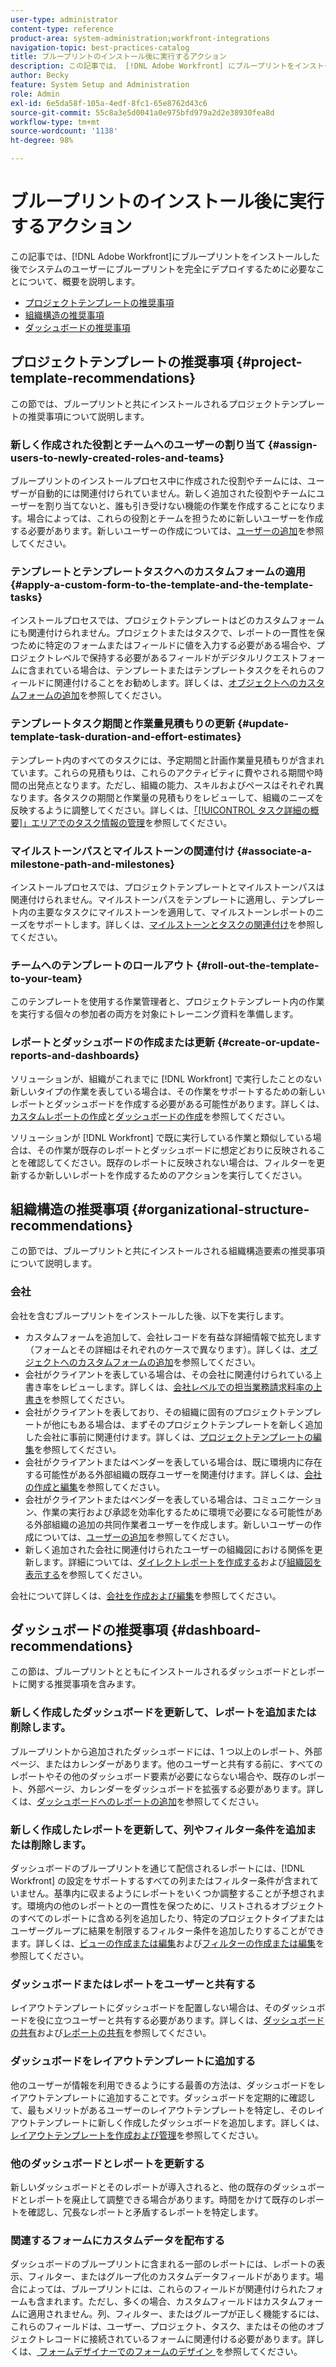 ```yaml
---
user-type: administrator
content-type: reference
product-area: system-administration;workfront-integrations
navigation-topic: best-practices-catalog
title: ブループリントのインストール後に実行するアクション
description: この記事では、 [!DNL Adobe Workfront] にブループリントをインストールした後でシステムのユーザーにブループリントを完全にデプロイするために必要なことについて、概要を説明します。
author: Becky
feature: System Setup and Administration
role: Admin
exl-id: 6e5da58f-105a-4edf-8fc1-65e8762d43c6
source-git-commit: 55c8a3e5d0041a0e975bfd979a2d2e38930fea8d
workflow-type: tm+mt
source-wordcount: '1138'
ht-degree: 98%

---
```


# ブループリントのインストール後に実行するアクション

この記事では、[!DNL Adobe Workfront]にブループリントをインストールした後でシステムのユーザーにブループリントを完全にデプロイするために必要なことについて、概要を説明します。

* [プロジェクトテンプレートの推奨事項](#project-template-recommendations)
* [組織構造の推奨事項](#organizational-structure-recommendations)
* [ダッシュボードの推奨事項](#dashboard-recommendations)

## プロジェクトテンプレートの推奨事項 {#project-template-recommendations}

この節では、ブループリントと共にインストールされるプロジェクトテンプレートの推奨事項について説明します。

### 新しく作成された役割とチームへのユーザーの割り当て {#assign-users-to-newly-created-roles-and-teams}

ブループリントのインストールプロセス中に作成された役割やチームには、ユーザーが自動的には関連付けられていません。新しく追加された役割やチームにユーザーを割り当てないと、誰も引き受けない機能の作業を作成することになります。場合によっては、これらの役割とチームを担うために新しいユーザーを作成する必要があります。新しいユーザーの作成については、[ユーザーの追加](../../administration-and-setup/add-users/create-and-manage-users/add-users.md)を参照してください。

### テンプレートとテンプレートタスクへのカスタムフォームの適用 {#apply-a-custom-form-to-the-template-and-the-template-tasks}

インストールプロセスでは、プロジェクトテンプレートはどのカスタムフォームにも関連付けられません。プロジェクトまたはタスクで、レポートの一貫性を保つために特定のフォームまたはフィールドに値を入力する必要がある場合や、プロジェクトレベルで保持する必要があるフィールドがデジタルリクエストフォームに含まれている場合は、テンプレートまたはテンプレートタスクをそれらのフィールドに関連付けることをお勧めします。詳しくは、[オブジェクトへのカスタムフォームの追加](../../workfront-basics/work-with-custom-forms/add-a-custom-form-to-an-object.md)を参照してください。

### テンプレートタスク期間と作業量見積もりの更新 {#update-template-task-duration-and-effort-estimates}

テンプレート内のすべてのタスクには、予定期間と計画作業量見積もりが含まれています。これらの見積もりは、これらのアクティビティに費やされる期間や時間の出発点となります。ただし、組織の能力、スキルおよびペースはそれぞれ異なります。各タスクの期間と作業量の見積もりをレビューして、組織のニーズを反映するように調整してください。詳しくは、[「[!UICONTROL タスク詳細の概要]」エリアでのタスク情報の管理](../../manage-work/tasks/manage-tasks/task-information-in-overview.md)を参照してください。

### マイルストーンパスとマイルストーンの関連付け {#associate-a-milestone-path-and-milestones}

インストールプロセスでは、プロジェクトテンプレートとマイルストーンパスは関連付けられません。マイルストーンパスをテンプレートに適用し、テンプレート内の主要なタスクにマイルストーンを適用して、マイルストーンレポートのニーズをサポートします。詳しくは、[マイルストーンとタスクの関連付け](../../manage-work/tasks/manage-tasks/associate-milestones-with-tasks.md)を参照してください。

### チームへのテンプレートのロールアウト {#roll-out-the-template-to-your-team}

このテンプレートを使用する作業管理者と、プロジェクトテンプレート内の作業を実行する個々の参加者の両方を対象にトレーニング資料を準備します。

### レポートとダッシュボードの作成または更新 {#create-or-update-reports-and-dashboards}

ソリューションが、組織がこれまでに [!DNL Workfront] で実行したことのない新しいタイプの作業を表している場合は、その作業をサポートするための新しいレポートとダッシュボードを作成する必要がある可能性があります。詳しくは、[カスタムレポートの作成](../../reports-and-dashboards/reports/creating-and-managing-reports/create-custom-report.md)と[ダッシュボードの作成](../../reports-and-dashboards/dashboards/creating-and-managing-dashboards/create-dashboard.md)を参照してください。

ソリューションが [!DNL Workfront] で既に実行している作業と類似している場合は、その作業が既存のレポートとダッシュボードに想定どおりに反映されることを確認してください。既存のレポートに反映されない場合は、フィルターを更新するか新しいレポートを作成するためのアクションを実行してください。

## 組織構造の推奨事項 {#organizational-structure-recommendations}

この節では、ブループリントと共にインストールされる組織構造要素の推奨事項について説明します。

### 会社

会社を含むブループリントをインストールした後、以下を実行します。

* カスタムフォームを追加して、会社レコードを有益な詳細情報で拡充します（フォームとその詳細はそれぞれのケースで異なります）。詳しくは、[オブジェクトへのカスタムフォームの追加](../../workfront-basics/work-with-custom-forms/add-a-custom-form-to-an-object.md)を参照してください。
* 会社がクライアントを表している場合は、その会社に関連付けられている上書き率をレビューします。詳しくは、[会社レベルでの担当業務請求料率の上書き](../../administration-and-setup/set-up-workfront/organizational-setup/override-job-role-billing-rates-company-level.md)を参照してください。
* 会社がクライアントを表しており、その組織に固有のプロジェクトテンプレートが他にもある場合は、まずそのプロジェクトテンプレートを新しく追加した会社に事前に関連付けます。詳しくは、[プロジェクトテンプレートの編集](../../manage-work/projects/create-and-manage-templates/edit-templates.md)を参照してください。
* 会社がクライアントまたはベンダーを表している場合は、既に環境内に存在する可能性がある外部組織の既存ユーザーを関連付けます。詳しくは、[会社の作成と編集](../../administration-and-setup/set-up-workfront/organizational-setup/create-and-edit-companies.md)を参照してください。
* 会社がクライアントまたはベンダーを表している場合は、コミュニケーション、作業の実行および承認を効率化するために環境で必要になる可能性がある外部組織の追加の共同作業者ユーザーを作成します。新しいユーザーの作成については、[ユーザーの追加](../../administration-and-setup/add-users/create-and-manage-users/add-users.md)を参照してください。
* 新しく追加された会社に関連付けられたユーザーの組織図における関係を更新します。詳細については、[ダイレクトレポートを作成する](../../administration-and-setup/add-users/create-and-manage-users/create-direct-reports.md)および[組織図を表示する](../../people-teams-and-groups/work-directly-with-others/view-the-org-chart.md)を参照してください。

会社について詳しくは、[会社を作成および編集](../../administration-and-setup/set-up-workfront/organizational-setup/create-and-edit-companies.md)を参照してください。

## ダッシュボードの推奨事項 {#dashboard-recommendations}

この節は、ブループリントとともにインストールされるダッシュボードとレポートに関する推奨事項を含みます。

### 新しく作成したダッシュボードを更新して、レポートを追加または削除します。

ブループリントから追加されたダッシュボードには、1 つ以上のレポート、外部ページ、またはカレンダーがあります。他のユーザーと共有する前に、すべてのレポートやその他のダッシュボード要素が必要にならない場合や、既存のレポート、外部ページ、カレンダーをダッシュボードを拡張する必要があります。詳しくは、[ダッシュボードへのレポートの追加](/help/quicksilver/reports-and-dashboards/dashboards/creating-and-managing-dashboards/add-report-dashboard.md)を参照してください。

### 新しく作成したレポートを更新して、列やフィルター条件を追加または削除します。

ダッシュボードのブループリントを通じて配信されるレポートには、[!DNL Workfront] の設定をサポートするすべての列またはフィルター条件が含まれていません。基準内に収まるようにレポートをいくつか調整することが予想されます。環境内の他のレポートとの一貫性を保つために、リストされるオブジェクトのすべてのレポートに含める列を追加したり、特定のプロジェクトタイプまたはユーザーグループに結果を制限するフィルター条件を追加したりすることができます。詳しくは、[ビューの作成または編集](/help/quicksilver/reports-and-dashboards/reports/reporting-elements/create-edit-views.md)および[フィルターの作成または編集](/help/quicksilver/reports-and-dashboards/reports/reporting-elements/create-filters.md)を参照してください。

### ダッシュボードまたはレポートをユーザーと共有する

レイアウトテンプレートにダッシュボードを配置しない場合は、そのダッシュボードを役に立つユーザーと共有する必要があります。詳しくは、[ダッシュボードの共有](/help/quicksilver/reports-and-dashboards/dashboards/creating-and-managing-dashboards/share-dashboard.md)および[レポートの共有](/help/quicksilver/reports-and-dashboards/reports/creating-and-managing-reports/share-report.md)を参照してください。

### ダッシュボードをレイアウトテンプレートに追加する

他のユーザーが情報を利用できるようにする最善の方法は、ダッシュボードをレイアウトテンプレートに追加することです。ダッシュボードを定期的に確認して、最もメリットがあるユーザーのレイアウトテンプレートを特定し、そのレイアウトテンプレートに新しく作成したダッシュボードを追加します。詳しくは、[レイアウトテンプレートを作成および管理](/help/quicksilver/administration-and-setup/customize-workfront/use-layout-templates/create-and-manage-layout-templates.md)を参照してください。

### 他のダッシュボードとレポートを更新する

新しいダッシュボードとそのレポートが導入されると、他の既存のダッシュボードとレポートを廃止して調整できる場合があります。時間をかけて既存のレポートを確認し、冗長なレポートと矛盾するレポートを特定します。

### 関連するフォームにカスタムデータを配布する

ダッシュボードのブループリントに含まれる一部のレポートには、レポートの表示、フィルター、またはグループ化のカスタムデータフィールドがあります。場合によっては、ブループリントには、これらのフィールドが関連付けられたフォームも含まれます。ただし、多くの場合、カスタムフィールドはカスタムフォームに適用されません。列、フィルター、またはグループが正しく機能するには、これらのフィールドは、ユーザー、プロジェクト、タスク、またはその他のオブジェクトレコードに接続されているフォームに関連付ける必要があります。詳しくは、[ フォームデザイナーでのフォームのデザイン ](/help/quicksilver/administration-and-setup/customize-workfront/create-manage-custom-forms/form-designer/design-a-form/design-a-form.md) を参照してください。
